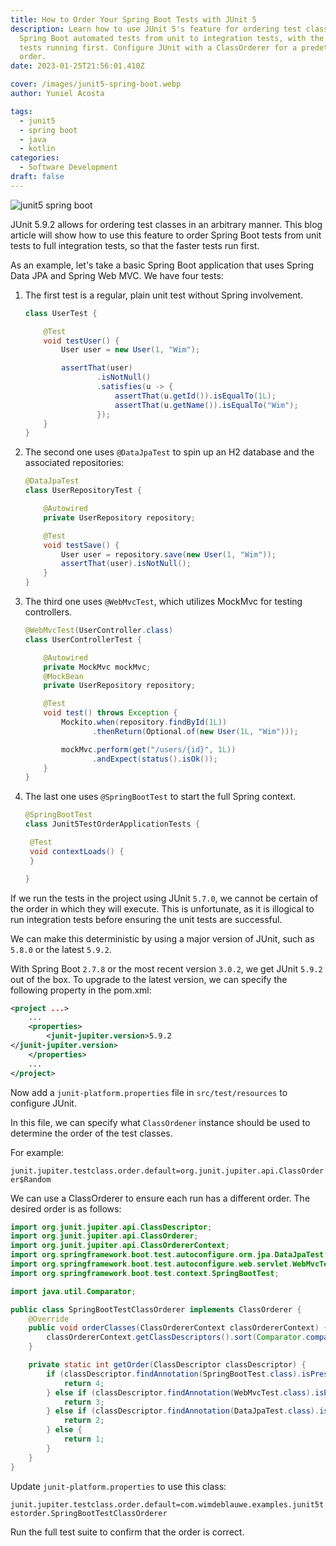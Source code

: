 ```yaml
---
title: How to Order Your Spring Boot Tests with JUnit 5
description: Learn how to use JUnit 5's feature for ordering test classes to run
  Spring Boot automated tests from unit to integration tests, with the fastest
  tests running first. Configure JUnit with a ClassOrderer for a predetermined
  order.
date: 2023-01-25T21:56:01.410Z

cover: /images/junit5-spring-boot.webp
author: Yuniel Acosta

tags:
  - junit5
  - spring boot
  - java
  - kotlin
categories:
  - Software Development
draft: false
---
```


![junit5 spring boot](/images/junit5-spring-boot.webp 'junit5 spring boot')

JUnit 5.9.2 allows for ordering test classes in an arbitrary manner. This blog article will show how to use this feature to order Spring Boot tests from unit tests to full integration tests, so that the faster tests run first.

As an example, let's take a basic Spring Boot application that uses Spring Data JPA and Spring Web MVC. We have four tests:

1. The first test is a regular, plain unit test without Spring involvement.

   ```java
   class UserTest {

       @Test
       void testUser() {
           User user = new User(1, "Wim");

           assertThat(user)
                   .isNotNull()
                   .satisfies(u -> {
                       assertThat(u.getId()).isEqualTo(1L);
                       assertThat(u.getName()).isEqualTo("Wim");
                   });
       }
   }
   ```

2. The second one uses `@DataJpaTest` to spin up an H2 database and the associated repositories:

   ```java
   @DataJpaTest
   class UserRepositoryTest {

       @Autowired
       private UserRepository repository;

       @Test
       void testSave() {
           User user = repository.save(new User(1, "Wim"));
           assertThat(user).isNotNull();
       }
   }
   ```

3. The third one uses `@WebMvcTest`, which utilizes MockMvc for testing controllers.

   ```java
   @WebMvcTest(UserController.class)
   class UserControllerTest {

       @Autowired
       private MockMvc mockMvc;
       @MockBean
       private UserRepository repository;

       @Test
       void test() throws Exception {
           Mockito.when(repository.findById(1L))
                  .thenReturn(Optional.of(new User(1L, "Wim")));

           mockMvc.perform(get("/users/{id}", 1L))
                  .andExpect(status().isOk());
       }
   }
   ```

4. The last one uses `@SpringBootTest` to start the full Spring context.

   ```java
   @SpringBootTest
   class Junit5TestOrderApplicationTests {

   	@Test
   	void contextLoads() {
   	}

   }
   ```

If we run the tests in the project using JUnit `5.7.0`, we cannot be certain of the order in which they will execute. This is unfortunate, as it is illogical to run integration tests before ensuring the unit tests are successful.

We can make this deterministic by using a major version of JUnit, such as `5.8.0` or the latest `5.9.2`.

With Spring Boot `2.7.8` or the most recent version `3.0.2`, we get JUnit `5.9.2` out of the box. To upgrade to the latest version, we can specify the following property in the pom.xml:

```xml
<project ...>
    ...
    <properties>
        <junit-jupiter.version>5.9.2
</junit-jupiter.version>
    </properties>
    ...
</project>
```

Now add a `junit-platform.properties` file in `src/test/resources` to configure JUnit.

In this file, we can specify what `ClassOrdener` instance should be used to determine the order of the test classes.

For example:

`junit.jupiter.testclass.order.default=org.junit.jupiter.api.ClassOrderer$Random`

We can use a ClassOrderer to ensure each run has a different order. The desired order is as follows:

```java
import org.junit.jupiter.api.ClassDescriptor;
import org.junit.jupiter.api.ClassOrderer;
import org.junit.jupiter.api.ClassOrdererContext;
import org.springframework.boot.test.autoconfigure.orm.jpa.DataJpaTest;
import org.springframework.boot.test.autoconfigure.web.servlet.WebMvcTest;
import org.springframework.boot.test.context.SpringBootTest;

import java.util.Comparator;

public class SpringBootTestClassOrderer implements ClassOrderer {
    @Override
    public void orderClasses(ClassOrdererContext classOrdererContext) {
        classOrdererContext.getClassDescriptors().sort(Comparator.comparingInt(SpringBootTestClassOrderer::getOrder));
    }

    private static int getOrder(ClassDescriptor classDescriptor) {
        if (classDescriptor.findAnnotation(SpringBootTest.class).isPresent()) {
            return 4;
        } else if (classDescriptor.findAnnotation(WebMvcTest.class).isPresent()) {
            return 3;
        } else if (classDescriptor.findAnnotation(DataJpaTest.class).isPresent()) {
            return 2;
        } else {
            return 1;
        }
    }
}
```

Update `junit-platform.properties` to use this class:

`junit.jupiter.testclass.order.default=com.wimdeblauwe.examples.junit5testorder.SpringBootTestClassOrderer`

Run the full test suite to confirm that the order is correct.
